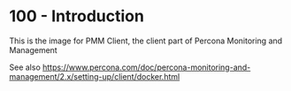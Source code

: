 # 100 - Introduction

This is the image for PMM Client, the client part of Percona Monitoring and Management

See also https://www.percona.com/doc/percona-monitoring-and-management/2.x/setting-up/client/docker.html
